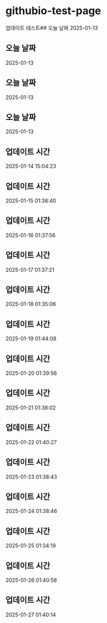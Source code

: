 # githubio-test-page

업데이트 테스트## 오늘 날짜
2025-01-13
## 오늘 날짜
2025-01-13
## 오늘 날짜
2025-01-13
## 오늘 날짜
2025-01-13
## 업데이트 시간
2025-01-14 15:04:23
## 업데이트 시간
2025-01-15 01:38:40
## 업데이트 시간
2025-01-16 01:37:56
## 업데이트 시간
2025-01-17 01:37:21
## 업데이트 시간
2025-01-18 01:35:06
## 업데이트 시간
2025-01-19 01:44:08
## 업데이트 시간
2025-01-20 01:39:56
## 업데이트 시간
2025-01-21 01:38:02
## 업데이트 시간
2025-01-22 01:40:27
## 업데이트 시간
2025-01-23 01:38:43
## 업데이트 시간
2025-01-24 01:38:46
## 업데이트 시간
2025-01-25 01:34:19
## 업데이트 시간
2025-01-26 01:40:58
## 업데이트 시간
2025-01-27 01:40:14
